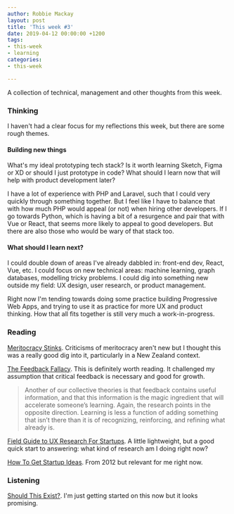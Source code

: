 ```yaml
---
author: Robbie Mackay
layout: post
title: 'This week #3'
date: 2019-04-12 00:00:00 +1200
tags:
- this-week
- learning
categories:
- this-week

---
```

A collection of technical, management and other thoughts from this week.

### Thinking

I haven't had a clear focus for my reflections this week, but there are some rough themes.

#### Building new things

What's my ideal prototyping tech stack? Is it worth learning Sketch, Figma or XD or should I just prototype in code? What should I learn now that will help with product development later?

I have a lot of experience with PHP and Laravel, such that I could very quickly through something together. But I feel like I have to balance that with how much PHP would appeal (or not) when hiring other developers. If I go towards Python, which is having a bit of a resurgence and pair that with Vue or React, that seems more likely to appeal to good developers. But there are also those who would be wary of that stack too.

#### What should I learn next?

I could double down of areas I've already dabbled in: front-end dev, React, Vue, etc. I could focus on new technical areas: machine learning, graph databases, modelling tricky problems. I could dig into something new outside my field: UX design, user research, or product management.

Right now I'm tending towards doing some practice building Progressive Web Apps, and trying to use it as practice for more UX and product thinking. How that all fits together is still very much a work-in-progress.

### Reading

[Meritocracy Stinks](https://medium.com/@sarvnaz/meritocracy-stinks-585a6d9092a6). Criticisms of meritocracy aren't new but I thought this was a really good dig into it, particularly in a New Zealand context.

[The Feedback Fallacy](https://hbr.org/2019/03/the-feedback-fallacy). This is definitely worth reading. It challenged my assumption that critical feedback is necessary and good for growth.

> Another of our collective theories is that feedback contains useful information, and that this information is the magic ingredient that will accelerate someone’s learning. Again, the research points in the opposite direction. Learning is less a function of adding something that isn’t there than it is of recognizing, reinforcing, and refining what already is.

[Field Guide to UX Research For Startups](https://library.gv.com/field-guide-to-ux-research-for-startups-8569114c27fb?gi=85e2281fc721 "Field Guide to UX Research for Startups"). A little lightweight, but a good quick start to answering: what kind of research am I doing right now?

[How To Get Startup Ideas](http://www.paulgraham.com/startupideas.html "How To Get Startup Ideas"). From 2012 but relevant for me right now.

### Listening

[Should This Exist?](https://shouldthisexist.com/). I'm just getting started on this now but it looks promising.